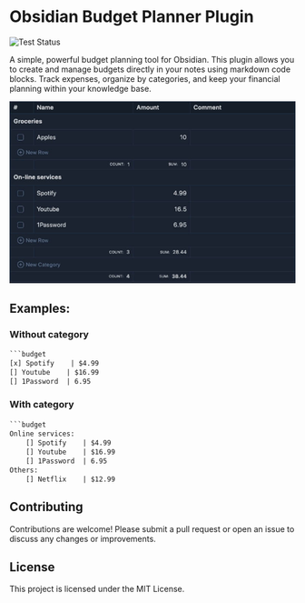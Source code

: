 # Obsidian Budget Planner Plugin

![Test Status](https://github.com/kalinichenko88/obsidian-budget-planner-plugin/actions/workflows/quality.yml/badge.svg)

A simple, powerful budget planning tool for Obsidian. This plugin allows you to create and manage budgets directly in your notes using markdown code blocks. Track expenses, organize by categories, and keep your financial planning within your knowledge base.

![screenshot](assets/screenshot.jpg)

## Examples:

### Without category

````
```budget
[x] Spotify    | $4.99
[] Youtube    | $16.99
[] 1Password  | 6.95
````

### With category

````
```budget
Online services:
	[] Spotify    | $4.99
	[] Youtube    | $16.99
	[] 1Password  | 6.95
Others:
	[] Netflix    | $12.99
````

## Contributing

Contributions are welcome! Please submit a pull request or open an issue to discuss any changes or improvements.

## License

This project is licensed under the MIT License.
